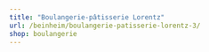 ```yaml
---
title: "Boulangerie-pâtisserie Lorentz"
url: /beinheim/boulangerie-patisserie-lorentz-3/
shop: boulangerie
---
```

